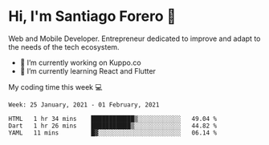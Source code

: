 # Hi, I'm Santiago Forero 👋
Web and Mobile Developer. Entrepreneur dedicated to improve and adapt to the needs of the tech ecosystem.

- 🔭 I’m currently working on Kuppo.co
- 🌱 I’m currently learning React and Flutter

My coding time this week 💻
<!--START_SECTION:waka-->
```text
Week: 25 January, 2021 - 01 February, 2021

HTML   1 hr 34 mins    ████████████▒░░░░░░░░░░░░   49.04 % 
Dart   1 hr 26 mins    ███████████▒░░░░░░░░░░░░░   44.82 % 
YAML   11 mins         █▓░░░░░░░░░░░░░░░░░░░░░░░   06.14 % 
```
<!--END_SECTION:waka-->
